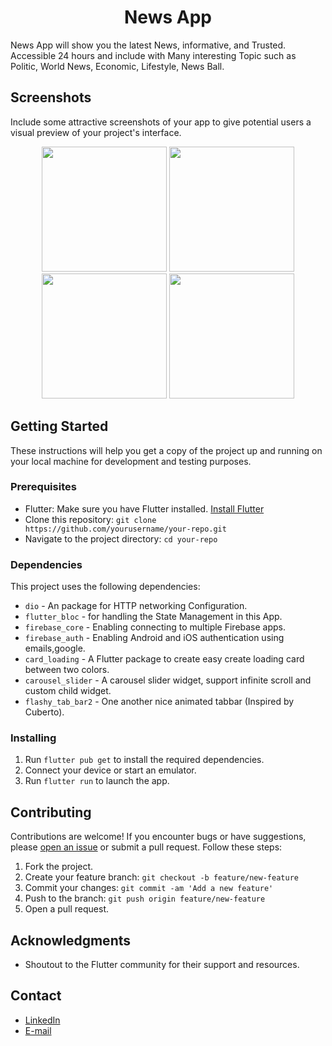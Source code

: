 <h1 align="center">News App</h1>

News App will show you the latest News, informative, and Trusted. Accessible 24 hours and include with Many interesting Topic such as Politic, World News, Economic, Lifestyle, News Ball.

## Screenshots

Include some attractive screenshots of your app to give potential users a visual preview of your project's interface.

<p align="center">
<img width="200" src="https://i.ibb.co/FKBwmVV/bookmarksdarktheme.png"/>
<img width="200" src="https://i.ibb.co/8Kqf8BQ/darkthemehomepage.png"/>
<img width="200" src="https://i.ibb.co/bPNZYRZ/lightthemehomepage.png"/>
<img width="200" src="https://i.ibb.co/6b0SZx9/loginscreen.png"/>
</p>

## Getting Started

These instructions will help you get a copy of the project up and running on your local machine for development and testing purposes.

### Prerequisites

- Flutter: Make sure you have Flutter installed. [Install Flutter](https://flutter.dev/docs/get-started/install)
- Clone this repository: `git clone https://github.com/yourusername/your-repo.git`
- Navigate to the project directory: `cd your-repo`

### Dependencies

This project uses the following dependencies:

- `dio` - An package for HTTP networking Configuration.
- `flutter_bloc` - for handling the State Management in this App.
- `firebase_core` - Enabling connecting to multiple Firebase apps.
- `firebase_auth` - Enabling Android and iOS authentication using emails,google.
- `card_loading` - A Flutter package to create easy create loading card between two colors.
- `carousel_slider` - A carousel slider widget, support infinite scroll and custom child widget.
- `flashy_tab_bar2` - One another nice animated tabbar (Inspired by Cuberto).

### Installing

1. Run `flutter pub get` to install the required dependencies.
2. Connect your device or start an emulator.
3. Run `flutter run` to launch the app.

## Contributing

Contributions are welcome! If you encounter bugs or have suggestions, please [open an issue](https://github.com/adit3455/newsapp) or submit a pull request. Follow these steps:

1. Fork the project.
2. Create your feature branch: `git checkout -b feature/new-feature`
3. Commit your changes: `git commit -am 'Add a new feature'`
4. Push to the branch: `git push origin feature/new-feature`
5. Open a pull request.


## Acknowledgments

- Shoutout to the Flutter community for their support and resources.
## Contact
  - <a target="_blank" href="https://www.linkedin.com/in/adit345/">LinkedIn</a>
  - <a target="_blank" href="mailto:aditprasetya566@gmail.com">E-mail</a>
